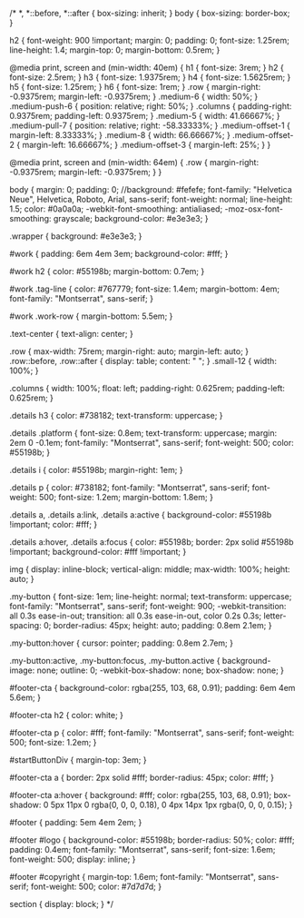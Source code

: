 











































































/* *,
*::before,
*::after {
  box-sizing: inherit;
}
body {
  box-sizing: border-box;
}

h2 {
  font-weight: 900 !important;
  margin: 0;
  padding: 0;
  font-size: 1.25rem;
  line-height: 1.4;
  margin-top: 0;
  margin-bottom: 0.5rem;
}

@media print, screen and (min-width: 40em) {
  h1 {
    font-size: 3rem;
  }
  h2 {
    font-size: 2.5rem;
  }
  h3 {
    font-size: 1.9375rem;
  }
  h4 {
    font-size: 1.5625rem;
  }
  h5 {
    font-size: 1.25rem;
  }
  h6 {
    font-size: 1rem;
  }
  .row {
    margin-right: -0.9375rem;
    margin-left: -0.9375rem;
  }
  .medium-6 {
    width: 50%;
  }
  .medium-push-6 {
    position: relative;
    right: 50%;
  }
  .columns {
    padding-right: 0.9375rem;
    padding-left: 0.9375rem;
  }
  .medium-5 {
    width: 41.66667%;
  }
  .medium-pull-7 {
    position: relative;
    right: -58.33333%;
  }
  .medium-offset-1 {
    margin-left: 8.33333%;
  }
  .medium-8 {
    width: 66.66667%;
  }
  .medium-offset-2 {
    margin-left: 16.66667%;
  }
  .medium-offset-3 {
    margin-left: 25%;
  }
}

@media print, screen and (min-width: 64em) {
  .row {
    margin-right: -0.9375rem;
    margin-left: -0.9375rem;
  }
}

body {
  margin: 0;
  padding: 0;
  //background: #fefefe;
  font-family: "Helvetica Neue", Helvetica, Roboto, Arial, sans-serif;
  font-weight: normal;
  line-height: 1.5;
  color: #0a0a0a;
  -webkit-font-smoothing: antialiased;
  -moz-osx-font-smoothing: grayscale;
  background-color: #e3e3e3;
}

.wrapper {
  background: #e3e3e3;
}

#work {
  padding: 6em 4em 3em;
  background-color: #fff;
}

#work h2 {
  color: #55198b;
  margin-bottom: 0.7em;
}

#work .tag-line {
  color: #767779;
  font-size: 1.4em;
  margin-bottom: 4em;
  font-family: "Montserrat", sans-serif;
}

#work .work-row {
  margin-bottom: 5.5em;
}

.text-center {
  text-align: center;
}

.row {
  max-width: 75rem;
  margin-right: auto;
  margin-left: auto;
}
.row::before,
.row::after {
  display: table;
  content: " ";
}
.small-12 {
  width: 100%;
}

.columns {
  width: 100%;
  float: left;
  padding-right: 0.625rem;
  padding-left: 0.625rem;
}

.details h3 {
  color: #738182;
  text-transform: uppercase;
}

.details .platform {
  font-size: 0.8em;
  text-transform: uppercase;
  margin: 2em 0 -0.1em;
  font-family: "Montserrat", sans-serif;
  font-weight: 500;
  color: #55198b;
}

.details i {
  color: #55198b;
  margin-right: 1em;
}

.details p {
  color: #738182;
  font-family: "Montserrat", sans-serif;
  font-weight: 500;
  font-size: 1.2em;
  margin-bottom: 1.8em;
}

.details a,
.details a:link,
.details a:active {
  background-color: #55198b !important;
  color: #fff;
}

.details a:hover,
.details a:focus {
  color: #55198b;
  border: 2px solid #55198b !important;
  background-color: #fff !important;
}

img {
  display: inline-block;
  vertical-align: middle;
  max-width: 100%;
  height: auto;
}

.my-button {
  font-size: 1em;
  line-height: normal;
  text-transform: uppercase;
  font-family: "Montserrat", sans-serif;
  font-weight: 900;
  -webkit-transition: all 0.3s ease-in-out;
  transition: all 0.3s ease-in-out, color 0.2s 0.3s;
  letter-spacing: 0;
  border-radius: 45px;
  height: auto;
  padding: 0.8em 2.1em;
}

.my-button:hover {
  cursor: pointer;
  padding: 0.8em 2.7em;
}

.my-button:active,
.my-button:focus,
.my-button.active {
  background-image: none;
  outline: 0;
  -webkit-box-shadow: none;
  box-shadow: none;
}

#footer-cta {
  background-color: rgba(255, 103, 68, 0.91);
  padding: 6em 4em 5.6em;
}

#footer-cta h2 {
  color: white;
}

#footer-cta p {
  color: #fff;
  font-family: "Montserrat", sans-serif;
  font-weight: 500;
  font-size: 1.2em;
}

#startButtonDiv {
  margin-top: 3em;
}

#footer-cta a {
  border: 2px solid #fff;
  border-radius: 45px;
  color: #fff;
}

#footer-cta a:hover {
  background: #fff;
  color: rgba(255, 103, 68, 0.91);
  box-shadow: 0 5px 11px 0 rgba(0, 0, 0, 0.18),
    0 4px 14px 1px rgba(0, 0, 0, 0.15);
}


#footer {
  padding: 5em 4em 2em;
}

#footer #logo {
  background-color: #55198b;
  border-radius: 50%;
  color: #fff;
  padding: 0.4em;
  font-family: "Montserrat", sans-serif;
  font-size: 1.6em;
  font-weight: 500;
  display: inline;
}

#footer #copyright {
  margin-top: 1.6em;
  font-family: "Montserrat", sans-serif;
  font-weight: 500;
  color: #7d7d7d;
}

section {
  display: block;
} */
